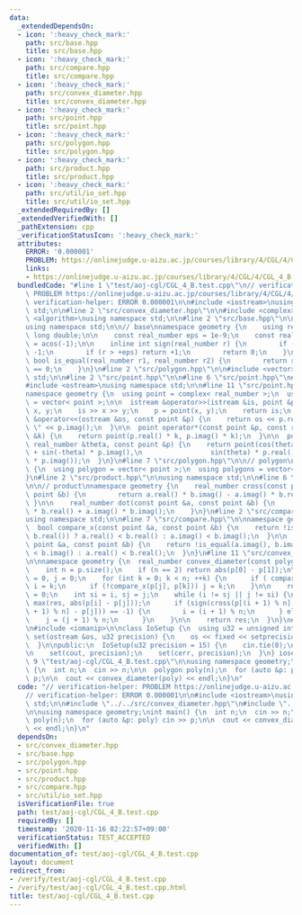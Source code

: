 ```yaml
---
data:
  _extendedDependsOn:
  - icon: ':heavy_check_mark:'
    path: src/base.hpp
    title: src/base.hpp
  - icon: ':heavy_check_mark:'
    path: src/compare.hpp
    title: src/compare.hpp
  - icon: ':heavy_check_mark:'
    path: src/convex_diameter.hpp
    title: src/convex_diameter.hpp
  - icon: ':heavy_check_mark:'
    path: src/point.hpp
    title: src/point.hpp
  - icon: ':heavy_check_mark:'
    path: src/polygon.hpp
    title: src/polygon.hpp
  - icon: ':heavy_check_mark:'
    path: src/product.hpp
    title: src/product.hpp
  - icon: ':heavy_check_mark:'
    path: src/util/io_set.hpp
    title: src/util/io_set.hpp
  _extendedRequiredBy: []
  _extendedVerifiedWith: []
  _pathExtension: cpp
  _verificationStatusIcon: ':heavy_check_mark:'
  attributes:
    ERROR: '0.000001'
    PROBLEM: https://onlinejudge.u-aizu.ac.jp/courses/library/4/CGL/4/CGL_4_B
    links:
    - https://onlinejudge.u-aizu.ac.jp/courses/library/4/CGL/4/CGL_4_B
  bundledCode: "#line 1 \"test/aoj-cgl/CGL_4_B.test.cpp\"\n// verification-helper:\
    \ PROBLEM https://onlinejudge.u-aizu.ac.jp/courses/library/4/CGL/4/CGL_4_B\n//\
    \ verification-helper: ERROR 0.000001\n\n#include <iostream>\nusing namespace\
    \ std;\n\n#line 2 \"src/convex_diameter.hpp\"\n\n#include <complex>\n#include\
    \ <algorithm>\nusing namespace std;\n\n#line 2 \"src/base.hpp\"\n\n#include <cmath>\n\
    using namespace std;\n\n// base\nnamespace geometry {\n    using real_number =\
    \ long double;\n\n    const real_number eps = 1e-9;\n    const real_number pi\
    \ = acos(-1);\n\n    inline int sign(real_number r) {\n        if (r < -eps) return\
    \ -1;\n        if (r > +eps) return +1;\n        return 0;\n    }\n\n    inline\
    \ bool is_equal(real_number r1, real_number r2) {\n        return sign(r1 - r2)\
    \ == 0;\n    }\n}\n#line 2 \"src/polygon.hpp\"\n\n#include <vector>\nusing namespace\
    \ std;\n\n#line 2 \"src/point.hpp\"\n\n#line 6 \"src/point.hpp\"\n#include <istream>\n\
    #include <ostream>\nusing namespace std;\n\n#line 11 \"src/point.hpp\"\n\n// point\n\
    namespace geometry {\n  using point = complex< real_number >;\n  using points\
    \ = vector< point >;\n\n  istream &operator>>(istream &is, point &p) {\n    real_number\
    \ x, y;\n    is >> x >> y;\n    p = point(x, y);\n    return is;\n  }\n\n  ostream\
    \ &operator<<(ostream &os, const point &p) {\n    return os << p.real() << \"\
    \ \" << p.imag();\n  }\n\n  point operator*(const point &p, const real_number\
    \ &k) {\n    return point(p.real() * k, p.imag() * k);\n  }\n\n  point rotate(const\
    \ real_number &theta, const point &p) {\n    return point(cos(theta) * p.real()\
    \ + sin(-theta) * p.imag(),\n                 sin(theta) * p.real() + cos(-theta)\
    \ * p.imag());\n  }\n}\n#line 7 \"src/polygon.hpp\"\n\n// polygon\nnamespace geometry\
    \ {\n  using polygon = vector< point >;\n  using polygons = vector< polygon >;\n\
    }\n#line 2 \"src/product.hpp\"\n\nusing namespace std;\n\n#line 6 \"src/product.hpp\"\
    \n\n// product\nnamespace geometry {\n    real_number cross(const point &a, const\
    \ point &b) {\n        return a.real() * b.imag() - a.imag() * b.real();\n   \
    \ }\n\n    real_number dot(const point &a, const point &b) {\n        return a.real()\
    \ * b.real() + a.imag() * b.imag();\n    }\n}\n#line 2 \"src/compare.hpp\"\n\n\
    using namespace std;\n\n#line 7 \"src/compare.hpp\"\n\nnamespace geometry {\n\
    \  bool compare_x(const point &a, const point &b) {\n    return !is_equal(a.real(),\
    \ b.real()) ? a.real() < b.real() : a.imag() < b.imag();\n  }\n\n  bool compare_y(const\
    \ point &a, const point &b) {\n    return !is_equal(a.imag(), b.imag()) ? a.imag()\
    \ < b.imag() : a.real() < b.real();\n  }\n}\n#line 11 \"src/convex_diameter.hpp\"\
    \n\nnamespace geometry {\n  real_number convex_diameter(const polygon &p) {\n\
    \    int n = p.size();\n    if (n == 2) return abs(p[0] - p[1]);\n\n    int i\
    \ = 0, j = 0;\n    for (int k = 0; k < n; ++k) {\n      if ( compare_x(p[i], p[k]))\
    \ i = k;\n      if (!compare_x(p[j], p[k])) j = k;\n    }\n\n    real_number res\
    \ = 0;\n    int si = i, sj = j;\n    while (i != sj || j != si) {\n      res =\
    \ max(res, abs(p[i] - p[j]));\n      if (sign(cross(p[(i + 1) % n] - p[i], p[(j\
    \ + 1) % n] - p[j])) == -1) {\n        i = (i + 1) % n;\n      } else {\n    \
    \    j = (j + 1) % n;\n      }\n    }\n\n    return res;\n  }\n}\n#line 1 \"src/util/io_set.hpp\"\
    \n#include <iomanip>\n\nclass IoSetup {\n  using u32 = unsigned int;\n\n  void\
    \ set(ostream &os, u32 precision) {\n    os << fixed << setprecision(precision);\n\
    \  }\n\npublic:\n  IoSetup(u32 precision = 15) {\n    cin.tie(0);\n    ios::sync_with_stdio(0);\n\
    \n    set(cout, precision);\n    set(cerr, precision);\n  }\n} iosetup;\n#line\
    \ 9 \"test/aoj-cgl/CGL_4_B.test.cpp\"\n\nusing namespace geometry;\nint main()\
    \ {\n  int n;\n  cin >> n;\n\n  polygon poly(n);\n  for (auto &p: poly) cin >>\
    \ p;\n\n  cout << convex_diameter(poly) << endl;\n}\n"
  code: "// verification-helper: PROBLEM https://onlinejudge.u-aizu.ac.jp/courses/library/4/CGL/4/CGL_4_B\n\
    // verification-helper: ERROR 0.000001\n\n#include <iostream>\nusing namespace\
    \ std;\n\n#include \"../../src/convex_diameter.hpp\"\n#include \"../../src/util/io_set.hpp\"\
    \n\nusing namespace geometry;\nint main() {\n  int n;\n  cin >> n;\n\n  polygon\
    \ poly(n);\n  for (auto &p: poly) cin >> p;\n\n  cout << convex_diameter(poly)\
    \ << endl;\n}\n"
  dependsOn:
  - src/convex_diameter.hpp
  - src/base.hpp
  - src/polygon.hpp
  - src/point.hpp
  - src/product.hpp
  - src/compare.hpp
  - src/util/io_set.hpp
  isVerificationFile: true
  path: test/aoj-cgl/CGL_4_B.test.cpp
  requiredBy: []
  timestamp: '2020-11-16 02:22:57+09:00'
  verificationStatus: TEST_ACCEPTED
  verifiedWith: []
documentation_of: test/aoj-cgl/CGL_4_B.test.cpp
layout: document
redirect_from:
- /verify/test/aoj-cgl/CGL_4_B.test.cpp
- /verify/test/aoj-cgl/CGL_4_B.test.cpp.html
title: test/aoj-cgl/CGL_4_B.test.cpp
---
```

